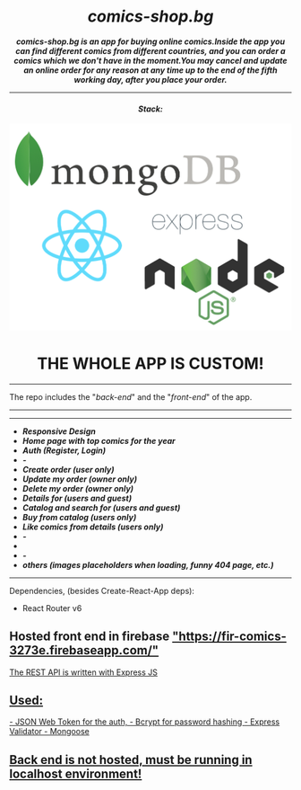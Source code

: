 
<h1 align="center"><i>comics-shop.bg </i></h1>

**_<p align="center">comics-shop.bg is an app for buying online comics.Inside the app you can find different comics from different countries, and you can order a comics which we don't have in the moment.You may cancel and update an online order  for any reason at any time up to the end of the fifth working day, after you place your order.  </p>_**

<hr/>
<h4 align="center"><i>Stack: </i></h3>

<img src="./mern_logo.png"/>

<h1 align="center">THE WHOLE APP IS CUSTOM!</h1>
<hr/>

The repo includes the "<i>back-end</i>" and the "<i>front-end</i>" of the app.
<hr/>
<hr/>

- <i><b>Responsive Design</b></i>
- <i><b>Home page with  top comics for the year</b></i>
- <i><b>Auth (Register, Login)</b></i>
- <i><b>-</b></i>
- <i><b>Create order (user only) </b></i>
- <i><b>Update my order (owner only)</b></i>
- <i><b>Delete my order (owner only)</b></i>
- <i><b>Details for (users and guest)</b></i>
- <i><b>Catalog and search for (users and guest) </b></i>
- <i><b>Buy from catalog (users only) </b></i>
- <i><b>Like comics from details (users only) </b></i>
- <i><b>-</b></i>
- <i><b></b></i>
- <i><b>-</b></i>
- <i><b>others (images placeholders when loading, funny 404 page, etc.)</b></i>

<hr/>
Dependencies, (besides Create-React-App deps): 

- React Router v6
<h2>Hosted front end in firebase <a 
href="https://fir-comics-3273e.firebaseapp.com/"/>"https://fir-comics-3273e.firebaseapp.com/"</h2>

The REST API is written with Express JS 

<h2>Used: </h2>
- JSON Web Token for the auth,
- Bcrypt for password hashing
- Express Validator
- Mongoose
<h2>Back end  is not hosted, must be running in localhost environment!
